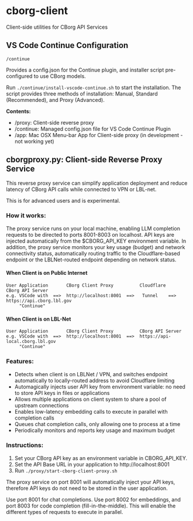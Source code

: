 # cborg-client

Client-side utilities for CBorg API Services

## VS Code Continue Configuration

`/continue`

Provides a config.json for the Continue plugin, and installer script pre-configured to use CBorg models.

Run `./continue/install-vscode-continue.sh` to start the installation. The script provides three methods of installation: Manual, Standard (Recommended), and Proxy (Advanced).

**Contents:**

- /proxy: Client-side reverse proxy
- /continue: Managed config.json file for VS Code Continue Plugin
- /app: Mac OSX Menu-bar App for Client-side proxy (in development - not working yet)

## cborgproxy.py: Client-side Reverse Proxy Service

This reverse proxy service can simplify application deployment and reduce latency of CBorg API calls while connected to VPN or LBL-net. 

This is for advanced users and is experimental. 

### How it works:

The proxy service runs on your local machine, enabling LLM completion requests to be directed to
ports 8001-8003 on localhost. API keys are injected automatically from the $CBORG_API_KEY environment variable.
In addition, the proxy service monitors your key usage (budget) and network connectivity status, automatically
routing traffic to the Cloudflare-based endpoint or the LBLNet-routed endpoint depending on network status.

#### When Client is on Public Internet

```
User Application       CBorg Client Proxy          Cloudflare      CBorg API Server
e.g. VSCode with  ==>  http://localhost:8001  ==>   Tunnel    ==>  https://api.cborg.lbl.gov
     "Continue"
```

#### When Client is on LBL-Net

```
User Application       CBorg Client Proxy          CBorg API Server
e.g. VSCode with  ==>  http://localhost:8001  ==>  https://api-local.cborg.lbl.gov
     "Continue"
```

### Features:

- Detects when client is on LBLNet / VPN, and switches endpoint automatically to locally-routed address to avoid Cloudflare limiting
- Automagically injects user API key from environment variable: no need to store API keys in files or applications
- Allows multiple applications on client system to share a pool of upstream connections
- Enables low-latency embedding calls to execute in parallel with completion calls
- Queues chat completion calls, only allowing one to process at a time
- Periodically monitors and reports key usage and maximum budget

### Instructions:

1. Set your CBorg API key as an environment variable in CBORG_API_KEY.
2. Set the API Base URL in your application to http://localhost:8001
3. Run `./proxy/start-cborg-client-proxy.sh`

The proxy service on port 8001 will automatically inject your API keys, therefore API keys do not need to be stored in the user application.

Use port 8001 for chat completions. Use port 8002 for embeddings, and port 8003 for code completion (fill-in-the-middle). This will enable the different types of requests to execute in parallel.


